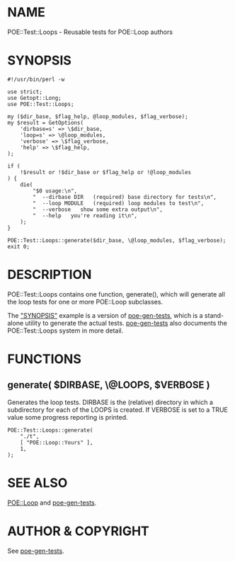 # NAME

POE::Test::Loops - Reusable tests for POE::Loop authors

# SYNOPSIS

	#!/usr/bin/perl -w

	use strict;
	use Getopt::Long;
	use POE::Test::Loops;

	my ($dir_base, $flag_help, @loop_modules, $flag_verbose);
	my $result = GetOptions(
		'dirbase=s' => \$dir_base,
		'loop=s' => \@loop_modules,
		'verbose' => \$flag_verbose,
		'help' => \$flag_help,
	);

	if (
		!$result or !$dir_base or $flag_help or !@loop_modules
	) {
		die(
			"$0 usage:\n",
			"  --dirbase DIR   (required) base directory for tests\n",
			"  --loop MODULE   (required) loop modules to test\n",
			"  --verbose   show some extra output\n",
			"  --help   you're reading it\n",
		);
	}

	POE::Test::Loops::generate($dir_base, \@loop_modules, $flag_verbose);
	exit 0;

# DESCRIPTION

POE::Test::Loops contains one function, generate(), which will
generate all the loop tests for one or more POE::Loop subclasses.

The ["SYNOPSIS"](#SYNOPSIS) example is a version of [poe-gen-tests](http://search.cpan.org/perldoc?poe-gen-tests), which is a
stand-alone utility to generate the actual tests.  [poe-gen-tests](http://search.cpan.org/perldoc?poe-gen-tests)
also documents the POE::Test::Loops system in more detail.

# FUNCTIONS

## generate( $DIRBASE, \\@LOOPS, $VERBOSE )

Generates the loop tests.  DIRBASE is the (relative) directory in
which a subdirectory for each of the LOOPS is created.  If VERBOSE is
set to a TRUE value some progress reporting is printed.

	POE::Test::Loops::generate(
		"./t",
		[ "POE::Loop::Yours" ],
		1,
	);

# SEE ALSO

[POE::Loop](http://search.cpan.org/perldoc?POE::Loop) and [poe-gen-tests](http://search.cpan.org/perldoc?poe-gen-tests).

# AUTHOR & COPYRIGHT

See [poe-gen-tests](http://search.cpan.org/perldoc?poe-gen-tests).
